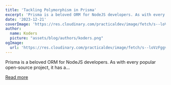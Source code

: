 ```yaml
---
title: 'Tackling Polymorphism in Prisma'
excerpt: 'Prisma is a beloved ORM for NodeJS developers. As with every popular open-source project, it has a...'
date: '2023-12-21'
coverImage: 'https://res.cloudinary.com/practicaldev/image/fetch/s--loVzFggv--/c_imagga_scale,f_auto,fl_progressive,h_420,q_auto,w_1000/https://dev-to-uploads.s3.amazonaws.com/uploads/articles/tmf4f8jlm9madn8ly459.png'
author:
  name: Koders
  picture: "assets/blog/authors/koders.png"
ogImage:
  url: 'https://res.cloudinary.com/practicaldev/image/fetch/s--loVzFggv--/c_imagga_scale,f_auto,fl_progressive,h_420,q_auto,w_1000/https://dev-to-uploads.s3.amazonaws.com/uploads/articles/tmf4f8jlm9madn8ly459.png'
---
```


Prisma is a beloved ORM for NodeJS developers. As with every popular open-source project, it has a...

[Read more](https://dev.to/zenstack/tackling-polymorphism-in-prisma-2o0a)

